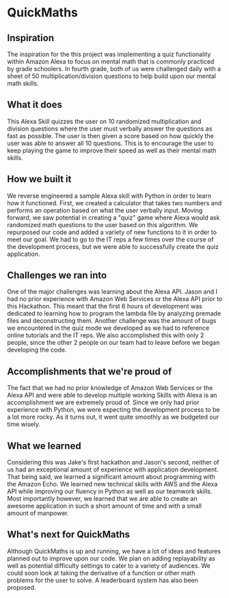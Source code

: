 # QuickMaths
## Inspiration <br />
The inspiration for the this project was implementing a quiz functionality within Amazon Alexa to focus on mental math that is commonly practiced by grade schoolers. In fourth grade, both of us were challenged daily with a sheet of 50 multiplication/division questions to help build upon our mental math skills. <br />

## What it does <br />
This Alexa Skill quizzes the user on 10 randomized multiplication and division questions where the user must verbally answer the questions as fast as possible. The user is then given a score based on how quickly the user was able to answer all 10 questions. This is to encourage the user to keep playing the game to improve their speed as well as their mental math skills. 

## How we built it <br />
We reverse engineered a sample Alexa skill with Python in order to learn how it functioned. First, we created a calculator that takes two numbers and performs an operation based on what the user verbally input. Moving forward, we saw potential in creating a "quiz" game where Alexa would ask randomized math questions to the user based on this algorithm. We repurposed our code and added a variety of new functions to it in order to meet our goal. We had to go to the IT reps a few times over the course of the development process, but we were able to successfully create the quiz application. <br />

## Challenges we ran into <br />
One of the major challenges was learning about the Alexa API. Jason and I had no prior experience with Amazon Web Services or the Alexa API prior to this Hackathon. This meant that the first 6 hours of development was dedicated to learning how to program the lambda file by analyzing premade files and deconstructing them. Another challenge was the amount of bugs we encountered in the quiz mode we developed as we had to reference online tutorials and the IT reps. We also accomplished this with only 2 people, since the other 2 people on our team had to leave before we began developing the code.  <br />

## Accomplishments that we're proud of <br />
The fact that we had no prior knowledge of Amazon Web Services or the Alexa API and were able to develop multiple working Skills with Alexa is an accomplishment we are extremely proud of. Since we only had prior experience with Python, we were expecting the development process to be a lot more rocky. As it turns out, it went quite smoothly as we budgeted our time wisely. <br />

## What we learned <br />
Considering this was Jake's first hackathon and Jason's second, neither of us had an exceptional amount of experience with application development. That being said, we learned a significant amount about programming with the Amazon Echo. We learned new technical skills with AWS and the Alexa API while improving our fluency in Python as well as our teamwork skills. Most importantly however, we learned that we are able to create an awesome application in such a short amount of time and with a small amount of manpower. <br />

## What's next for QuickMaths <br />
Although QuickMaths is up and running, we have a lot of ideas and features planned out to improve upon our code. We plan on adding replayability as well as potential difficulty settings to cater to a variety of audiences. We could soon look at taking the derivative of a function or other math problems for the user to solve. A leaderboard system has also been proposed. <br />

